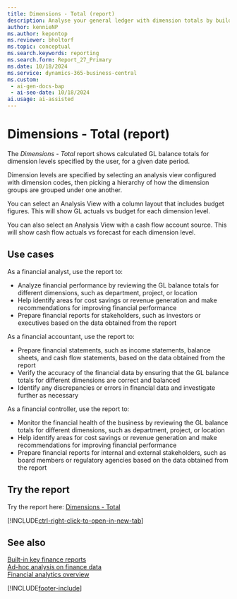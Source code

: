 ```yaml
---
title: Dimensions - Total (report)
description: Analyse your general ledger with dimension totals by building a grouping of dimensions for each permutation of dimension values and calculate a GL balance total for each segment.
author: kennieNP
ms.author: kepontop
ms.reviewer: bholtorf
ms.topic: conceptual
ms.search.keywords: reporting
ms.search.form: Report_27_Primary
ms.date: 10/18/2024
ms.service: dynamics-365-business-central
ms.custom:
 - ai-gen-docs-bap
 - ai-seo-date: 10/18/2024
ai.usage: ai-assisted
---
```


# Dimensions - Total (report)

The *Dimensions - Total* report shows calculated GL balance totals for dimension levels specified by the user, for a given date period.

Dimension levels are specified by selecting an analysis view configured with dimension codes, then picking a hierarchy of how the dimension groups are grouped under one another.

You can select an Analysis View with a column layout that includes budget figures. This will show GL actuals vs budget for each dimension level. 

You can also select an Analysis View with a cash flow account source. This will show cash flow actuals vs forecast for each dimension level.


## Use cases

<!-- 
Prompt

Below is a report in an ERP system. Provide 3-4 use cases for different personas working with core finance.
Format like this:    
  
As a <persona>, use the report to    
* use case 1  
* use case 2    

Do not capitalize the persona names. 
Do not start lines with ""Use the data to""


## Report name
Dimensions - Total 

### What the report does
Shows calculated GL balance totals for dimension levels specified by the user, for a given date period.

Dimension levels are specified by selecting an analysis view configured with dimension codes, then picking a hierarchy of how the dimension groups are grouped under one another.

You can select an Analysis View with a column layout that includes budget figures. This will show GL actuals vs budget for each dimension level. 

You can select an Analysis View with a cash flow account source. This will show cash flow actuals vs forecast for each dimension level.

### Use cases
Analyse your general ledger with dimension totals by building a grouping of dimensions for each permutation of dimension values and calculate a GL balance total for each segment.
This report helps businesses analyze and summarize data by categorizing entries with dimensions such as department, project, or location, providing a clear view of totals for better decision-making.

Please include your data sources and URLs
-->

As a financial analyst, use the report to:
* Analyze financial performance by reviewing the GL balance totals for different dimensions, such as department, project, or location
* Help identify areas for cost savings or revenue generation and make recommendations for improving financial performance
* Prepare financial reports for stakeholders, such as investors or executives based on the data obtained from the report

As a financial accountant, use the report to:
* Prepare financial statements, such as income statements, balance sheets, and cash flow statements, based on the data obtained from the report
* Verify the accuracy of the financial data by ensuring that the GL balance totals for different dimensions are correct and balanced
* Identify any discrepancies or errors in financial data and investigate further as necessary

As a financial controller, use the report to:
* Monitor the financial health of the business by reviewing the GL balance totals for different dimensions, such as department, project, or location
* Help identify areas for cost savings or revenue generation and make recommendations for improving financial performance
* Prepare financial reports for internal and external stakeholders, such as board members or regulatory agencies based on the data obtained from the report


## Try the report

Try the report here: [Dimensions - Total](https://businesscentral.dynamics.com?report=27)

[!INCLUDE[ctrl-right-click-to-open-in-new-tab](../includes/ctrl-right-click-to-open-in-new-tab.md)]


## See also

[Built-in key finance reports](../finance-reports.md)  
[Ad-hoc analysis on finance data](../ad-hoc-analysis-finance.md)  
[Financial analytics overview](../bi.md)  

[!INCLUDE[footer-include](../includes/footer-banner.md)]